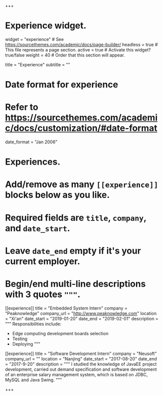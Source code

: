 +++
# Experience widget.
widget = "experience"  # See https://sourcethemes.com/academic/docs/page-builder/
headless = true  # This file represents a page section.
active = true  # Activate this widget? true/false
weight = 40  # Order that this section will appear.

title = "Experience"
subtitle = ""

# Date format for experience
#   Refer to https://sourcethemes.com/academic/docs/customization/#date-format
date_format = "Jan 2006"

# Experiences.
#   Add/remove as many `[[experience]]` blocks below as you like.
#   Required fields are `title`, `company`, and `date_start`.
#   Leave `date_end` empty if it's your current employer.
#   Begin/end multi-line descriptions with 3 quotes `"""`.
[[experience]]
  title = "Embedded System Intern"
  company = "Peaknowledge"
  company_url = "http://www.peaknowledge.com"
  location = "Xi'an"
  date_start = "2019-01-20"
  date_end = "2019-02-01"
  description = """
  Responsibilities include:
  
  * Edge computing development boards selection
  * Testing
  * Deploying
  """


[[experience]]
  title = "Software Development Intern"
  company = "Neusoft"
  company_url = ""
  location = "Nanjing"
  date_start = "2017-08-20"
  date_end = "2017-9-20"
  description = """
  I studied the knowledge of JavaEE project development, 
  carried out demand specification and software development 
  of an enterprise salary management system, which is based on JDBC, MySQL and Java Swing.
  """

+++
